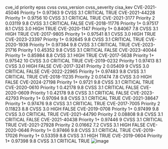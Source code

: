 cve_id	priority	epss	cvss	cvss_version	cvss_severity	cisa_kev
CVE-2021-45046	Priority 1+	0.97363	9	CVSS 3.1	CRITICAL	TRUE
CVE-2021-44228	Priority 1+	0.9756	10	CVSS 3.1	CRITICAL	TRUE
CVE-2021-3177	Priority 2	0.03119	9.8	CVSS 3.1	CRITICAL	FALSE
CVE-2018-11776	Priority 1+	0.97517	8.1	CVSS 3.0	HIGH	TRUE
CVE-2020-1147	Priority 1+	0.84067	7.8	CVSS 3.1	HIGH	TRUE
CVE-2017-9805	Priority 1+	0.97541	8.1	CVSS 3.0	HIGH	TRUE
CVE-2023-23397	Priority 1+	0.92645	9.8	CVSS 3.1	CRITICAL	TRUE
CVE-2020-1938	Priority 1+	0.97384	9.8	CVSS 3.1	CRITICAL	TRUE
CVE-2023-21716	Priority 1	0.45352	9.8	CVSS 3.1	CRITICAL	FALSE
CVE-2023-40044	Priority 1+	0.85984	8.8	CVSS 3.1	HIGH	TRUE
CVE-2017-5638	Priority 1+	0.97542	10	CVSS 3.0	CRITICAL	TRUE
CVE-2019-0232	Priority 1	0.97413	8.1	CVSS 3.0	HIGH	FALSE
CVE-2017-3241	Priority 2	0.05409	9	CVSS 3.0	CRITICAL	FALSE
CVE-2022-22965	Priority 1+	0.97483	9.8	CVSS 3.1	CRITICAL	TRUE
CVE-2018-11235	Priority 2	0.01474	7.8	CVSS 3.0	HIGH	FALSE
CVE-2024-27198	Priority 1+	0.9721	9.8	CVSS 3.1	CRITICAL	TRUE
CVE-2020-0610	Priority 1	0.42178	9.8	CVSS 3.1	CRITICAL	FALSE
CVE-2020-0609	Priority 1	0.42178	9.8	CVSS 3.1	CRITICAL	FALSE
CVE-2023-42793	Priority 1+	0.97094	9.8	CVSS 3.1	CRITICAL	TRUE
CVE-2021-38647	Priority 1+	0.97476	9.8	CVSS 3.1	CRITICAL	TRUE
CVE-2017-7005	Priority 2	0.11823	8.8	CVSS 3.0	HIGH	FALSE
CVE-2019-0708	Priority 1+	0.97499	9.8	CVSS 3.0	CRITICAL	TRUE
CVE-2021-44790	Priority 2	0.08808	9.8	CVSS 3.1	CRITICAL	FALSE
CVE-2021-40438	Priority 1+	0.97446	9	CVSS 3.1	CRITICAL	TRUE
CVE-2021-27928	Priority 2	0.01662	7.2	CVSS 3.1	HIGH	FALSE
CVE-2020-0646	Priority 1+	0.97466	9.8	CVSS 3.1	CRITICAL	TRUE
CVE-2019-17026	Priority 1+	0.53359	8.8	CVSS 3.1	HIGH	TRUE
CVE-2019-0604	Priority 1+	0.97398	9.8	CVSS 3.1	CRITICAL	TRUE
![image](https://github.com/SimminsVuln/temprepo/assets/147641659/43bdae12-8229-485e-92e3-94518c34c8c7)

